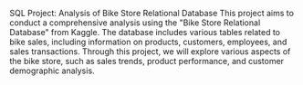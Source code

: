 SQL Project: Analysis of Bike Store Relational Database
This project aims to conduct a comprehensive analysis using the "Bike Store Relational Database" from Kaggle. The database includes various tables related to bike sales, including information on products, customers, employees, and sales transactions. Through this project, we will explore various aspects of the bike store, such as sales trends, product performance, and customer demographic analysis.
